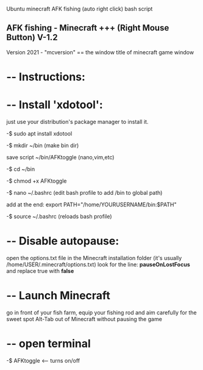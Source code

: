 
Ubuntu minecraft AFK fishing (auto right click) bash script

## AFK fishing - Minecraft +++ (Right Mouse Button) V-1.2

Version 2021 - "mcversion" == the window title of minecraft game window

# -- Instructions:

# -- Install 'xdotool': 

just use your distribution's package manager to install it.

-$ sudo apt install xdotool

-$ mkdir ~/bin   (make bin dir)

save script ~/bin/AFKtoggle (nano,vim,etc)

-$ cd ~/bin

-$ chmod +x AFKtoggle

-$ nano ~/.bashrc (edit bash profile to add /bin to global path)

   add at the end: export PATH="/home/YOURUSERNAME/bin:$PATH" 
   
-$ source ~/.bashrc  (reloads bash profile)

# -- Disable autopause:
open the options.txt file in the Minecraft installation folder (it's usually /home/USER/.minecraft/options.txt)
look for the line: **pauseOnLostFocus** and replace true with **false**

# -- Launch Minecraft
go in front of your fish farm, equip your fishing rod and aim carefully for the sweet spot
Alt-Tab out of Minecraft without pausing the game

# -- open terminal
-$ AFKtoggle  <-- turns on/off

